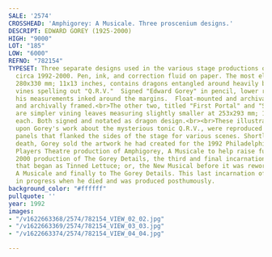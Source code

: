 ```yaml
---
SALE: '2574'
CROSSHEAD: 'Amphigorey: A Musicale. Three proscenium designs.'
DESCRIPT: EDWARD GOREY (1925-2000)
HIGH: "9000"
LOT: "185"
LOW: "6000"
REFNO: "782154"
TYPESET: Three separate designs used in the various stage productions of <i>Amphigorey,</i>
  circa 1992-2000. Pen, ink, and correction fluid on paper. The most elaborate, measuring
  280x330 mm; 11x13 inches, contains dragons entangled around heavily black-leafed
  vines spelling out "Q.R.V."  Signed "Edward Gorey" in pencil, lower right, and with
  his measurements inked around the margins.  Float-mounted and archivally matted
  and archivally framed.<br>The other two, titled "First Portal" and "Second Portal"
  are simpler vining leaves measuring slightly smaller at 253x293 mm; 10x11½ inches
  each. Both signed and notated as dragon design.<br><br>These illustrations, based
  upon Gorey's work about the mysterious tonic Q.R.V., were reproduced as large, 8-foot
  panels that flanked the sides of the stage for various scenes. Shortly before his
  death, Gorey sold the artwork he had created for the 1992 Philadelphia Plays and
  Players Theatre production of Amphigorey, A Musicale to help raise funds for the
  2000 production of The Gorey Details, the third and final incarnation of the play
  that began as Tinned Lettuce; or, the New Musical before it was reworked as Amphigorey,
  A Musicale and finally to The Gorey Details. This last incarnation of the play was
  in progress when he died and was produced posthumously.
background_color: "#ffffff"
pullquote: ''
year: 1992
images:
- "/v1622663368/2574/782154_VIEW_02_02.jpg"
- "/v1622663369/2574/782154_VIEW_03_03.jpg"
- "/v1622663374/2574/782154_VIEW_04_04.jpg"

---
```

